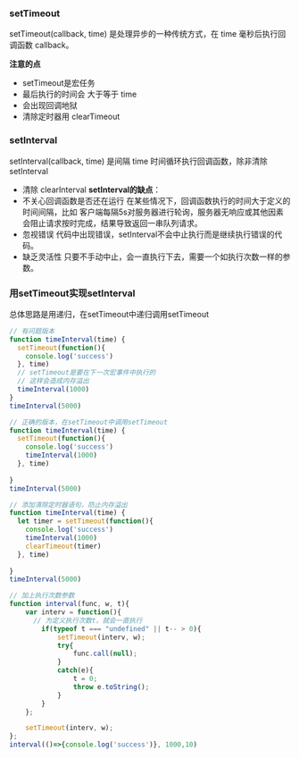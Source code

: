 ### setTimeout
setTimeout(callback, time) 是处理异步的一种传统方式，在 time 毫秒后执行回调函数 callback。

**注意的点**
- setTimeout是宏任务
- 最后执行的时间会 大于等于 time 
- 会出现回调地狱
- 清除定时器用 clearTimeout
### setInterval
setInterval(callback, time) 是间隔 time 时间循环执行回调函数，除非清除setInterval

- 清除 clearInterval
**setInterval的缺点**：
- 不关心回调函数是否还在运行
在某些情况下，回调函数执行的时间大于定义的时间间隔，比如 客户端每隔5s对服务器进行轮询，服务器无响应或其他因素会阻止请求按时完成，结果导致返回一串队列请求。
- 忽视错误
代码中出现错误，setInterval不会中止执行而是继续执行错误的代码。
- 缺乏灵活性
只要不手动中止，会一直执行下去，需要一个如执行次数一样的参数。
### 用setTimeout实现setInterval
总体思路是用递归，在setTimeout中递归调用setTimeout
```javascript
// 有问题版本
function timeInterval(time) {
  setTimeout(function(){
    console.log('success')
  }, time)
  // setTimeout是要在下一次宏事件中执行的
  // 这样会造成内存溢出
  timeInterval(1000)
}
timeInterval(5000)

// 正确的版本，在setTimeout中调用setTimeout
function timeInterval(time) {
  setTimeout(function(){
    console.log('success')
    timeInterval(1000)
  }, time)
  
}
timeInterval(5000)

// 添加清除定时器语句，防止内存溢出
function timeInterval(time) {
  let timer = setTimeout(function(){
    console.log('success')
    timeInterval(1000)
    clearTimeout(timer)
  }, time)
  
}
timeInterval(5000)

// 加上执行次数参数
function interval(func, w, t){
    var interv = function(){
      // 为定义执行次数t，就会一直执行
        if(typeof t === "undefined" || t-- > 0){
            setTimeout(interv, w);
            try{
                func.call(null);
            }
            catch(e){
                t = 0;
                throw e.toString();
            }
        }
    };

    setTimeout(interv, w);
};
interval(()=>{console.log('success')}, 1000,10)
```
